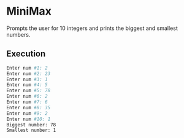 # MiniMax

Prompts the user for 10 integers and prints the biggest and smallest numbers.

## Execution

```bash
Enter num #1: 2
Enter num #2: 23
Enter num #3: 1
Enter num #4: 5
Enter num #5: 78
Enter num #6: 2
Enter num #7: 6
Enter num #8: 35
Enter num #9: 2
Enter num #10: 1
Biggest number: 78
Smallest number: 1
```
